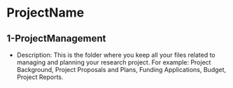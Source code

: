 # ProjectName
## 1-ProjectManagement
- Description: This is the folder where you keep all your files related to
               managing and planning your research project. For example: Project
               Background, Project Proposals and Plans, Funding Applications,
               Budget, Project Reports.
